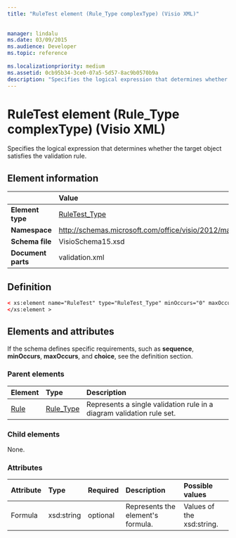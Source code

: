 ```yaml
---
title: "RuleTest element (Rule_Type complexType) (Visio XML)"
 
 
manager: lindalu
ms.date: 03/09/2015
ms.audience: Developer
ms.topic: reference
 
ms.localizationpriority: medium
ms.assetid: 0cb95b34-3ce0-07a5-5d57-8ac9b0570b9a
description: "Specifies the logical expression that determines whether the target object satisfies the validation rule."
---
```


# RuleTest element (Rule_Type complexType) (Visio XML)

Specifies the logical expression that determines whether the target object satisfies the validation rule.
  
## Element information

||Value |
|:-----|:-----|
|**Element type** <br/> |[RuleTest_Type](ruletest_type-complextypevisio-xml.md) <br/> |
|**Namespace** <br/> |http://schemas.microsoft.com/office/visio/2012/main  <br/> |
|**Schema file** <br/> |VisioSchema15.xsd  <br/> |
|**Document parts** <br/> |validation.xml  <br/> |
   
## Definition

```XML
< xs:element name="RuleTest" type="RuleTest_Type" minOccurs="0" maxOccurs="1" >
</xs:element >
```

## Elements and attributes

If the schema defines specific requirements, such as **sequence**, **minOccurs**, **maxOccurs**, and **choice**, see the definition section. 
  
### Parent elements

|**Element**|**Type**|**Description**|
|:-----|:-----|:-----|
|[Rule](rule-element-ruleset_type-complextypevisio-xml.md) <br/> |[Rule_Type](rule_type-complextypevisio-xml.md) <br/> |Represents a single validation rule in a diagram validation rule set. |
   
### Child elements

None.
  
### Attributes

|**Attribute**|**Type**|**Required**|**Description**|**Possible values**|
|:-----|:-----|:-----|:-----|:-----|
|Formula  <br/> |xsd:string  <br/> |optional  <br/> |Represents the element's formula. |Values of the xsd:string. |
   

